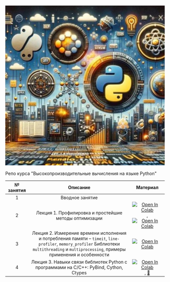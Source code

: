
![My animated logo](logo.jpg)

Репо курса "Высокопроизводительные вычисления на языке Python"


| № занятия |                                                   Описание                                                   |                                                                              Материал                                                                               |
|:---------:|:------------------------------------------------------------------------------------------------------------:|:-------------------------------------------------------------------------------------------------------------------------------------------------------------------:|
|     1     |                                               Вводное занятие                                                |                                                                                     
|     2     |              Лекция 1. Профилировка и простейшие методы оптимизации                                          |                                [![Open In Colab](https://colab.research.google.com/assets/colab-badge.svg)](https://colab.research.google.com/drive/1bUsvgk4IzEi55ZXFE5dFcF3G4mZ-uYmX),   [![Open In Colab](https://colab.research.google.com/assets/colab-badge.svg)](https://colab.research.google.com/drive/1R-VnuDUgCNDMW6s_HFRSCZ1c63-LoR35)                          
|     3     |Лекция 2. Измерение времени исполнения и потребления памяти – `timeit`, `line-profiler`, `memory_profiler` Библиотеки `multithreading` и `multiprocessing`, примеры применения и особенности | [![Open In Colab](https://colab.research.google.com/assets/colab-badge.svg)](https://colab.research.google.com/drive/1ig8wJur9vtzOaFn44bInS9tTSJARP1WX?usp=sharing#scrollTo=DM23IlWD3sQr)
|     4     | Лекция 3. Навыки связи библиотек Python с программами на C/C++: PyBind, Cython, Ctypes                       | [![Open In Colab](https://colab.research.google.com/assets/colab-badge.svg)](https://colab.research.google.com/drive/1jQOpl429ctohJqYgvdl8J1eEdRgVHXGD), [📄](./Cython.pdf)



